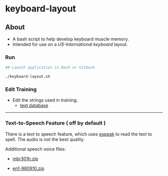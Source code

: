 # keyboard-layout

## About

* A bash script to help develop keyboard muscle memory.
* Intended for use on a *US-International keyboard* layout.

### Run

```sh
## Launch application in Bash or Gitbash

./keyboard-layout.sh
```

### Edit Training

* Edit the strings used in training.
    * [text database](text-files/README.md)

---

### Text-to-Speech Feature ( off by default )

There is a text to speech feature, which uses [espeak](http://espeak.sourceforge.net/) to read the text to spell. The audio is not the best quality.

Additional speech voice files:

* [mbr301h.zip](https://web.archive.org/web/20180627172600/http://www.tcts.fpms.ac.be/synthesis/mbrola/bin/pclinux/mbr301h.zip)

* [en1-980910.zip](https://web.archive.org/web/20160706052143/http://www.tcts.fpms.ac.be/synthesis/mbrola/dba/en1/en1-980910.zip)
